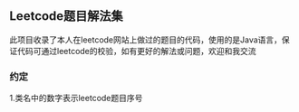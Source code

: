 ## Leetcode题目解法集

此项目收录了本人在leetcode网站上做过的题目的代码，使用的是Java语言，保证代码可通过leetcode的校验，如有更好的解法或问题，欢迎和我交流


### 约定
1.类名中的数字表示leetcode题目序号
